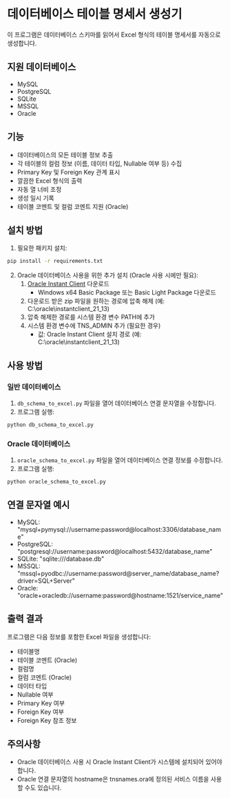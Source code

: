 # 데이터베이스 테이블 명세서 생성기

이 프로그램은 데이터베이스 스키마를 읽어서 Excel 형식의 테이블 명세서를 자동으로 생성합니다.

## 지원 데이터베이스

- MySQL
- PostgreSQL
- SQLite
- MSSQL
- Oracle

## 기능

- 데이터베이스의 모든 테이블 정보 추출
- 각 테이블의 컬럼 정보 (이름, 데이터 타입, Nullable 여부 등) 수집
- Primary Key 및 Foreign Key 관계 표시
- 깔끔한 Excel 형식의 출력
- 자동 열 너비 조정
- 생성 일시 기록
- 테이블 코멘트 및 컬럼 코멘트 지원 (Oracle)

## 설치 방법

1. 필요한 패키지 설치:
```bash
pip install -r requirements.txt
```

2. Oracle 데이터베이스 사용을 위한 추가 설치 (Oracle 사용 시에만 필요):
   1. [Oracle Instant Client](https://www.oracle.com/database/technologies/instant-client/downloads.html) 다운로드
      - Windows x64 Basic Package 또는 Basic Light Package 다운로드
   2. 다운로드 받은 zip 파일을 원하는 경로에 압축 해제 (예: C:\oracle\instantclient_21_13)
   3. 압축 해제한 경로를 시스템 환경 변수 PATH에 추가
   4. 시스템 환경 변수에 TNS_ADMIN 추가 (필요한 경우)
      - 값: Oracle Instant Client 설치 경로 (예: C:\oracle\instantclient_21_13)

## 사용 방법

### 일반 데이터베이스
1. `db_schema_to_excel.py` 파일을 열어 데이터베이스 연결 문자열을 수정합니다.
2. 프로그램 실행:
```bash
python db_schema_to_excel.py
```

### Oracle 데이터베이스
1. `oracle_schema_to_excel.py` 파일을 열어 데이터베이스 연결 정보를 수정합니다.
2. 프로그램 실행:
```bash
python oracle_schema_to_excel.py
```

## 연결 문자열 예시

- MySQL: "mysql+pymysql://username:password@localhost:3306/database_name"
- PostgreSQL: "postgresql://username:password@localhost:5432/database_name"
- SQLite: "sqlite:///database.db"
- MSSQL: "mssql+pyodbc://username:password@server_name/database_name?driver=SQL+Server"
- Oracle: "oracle+oracledb://username:password@hostname:1521/service_name"

## 출력 결과

프로그램은 다음 정보를 포함한 Excel 파일을 생성합니다:

- 테이블명
- 테이블 코멘트 (Oracle)
- 컬럼명
- 컬럼 코멘트 (Oracle)
- 데이터 타입
- Nullable 여부
- Primary Key 여부
- Foreign Key 여부
- Foreign Key 참조 정보

## 주의사항

- Oracle 데이터베이스 사용 시 Oracle Instant Client가 시스템에 설치되어 있어야 합니다.
- Oracle 연결 문자열의 hostname은 tnsnames.ora에 정의된 서비스 이름을 사용할 수도 있습니다.

